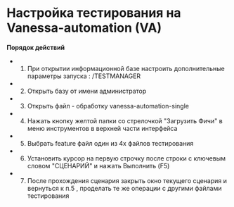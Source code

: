 # Настройка тестирования на Vanessa-automation (VA)

**Порядок действий**

- 1. При открытии информационной базе настроить дополнительные параметры запуска : /TESTMANAGER
- 2. Открыть базу от имени администратор
- 3. Открыть файл - обработку vanessa-automation-single
- 4. Нажать кнопку желтой папки со стрелочкой "Загрузить Фичи" в меню инструментов в верхней части интерфейса
- 5. Выбрать feature файл один из 4х файлов тестирования
- 6. Установить курсор на первую строчку после строки с ключевым словом "СЦЕНАРИЙ"  и нажать Выполнить (F5)
- 7. После прохождения сценария закрыть окно текущего сценария и вернуться к п.5 ,  проделать те же операции с другими файлами тестирования
 

